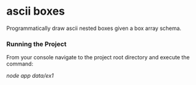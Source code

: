 # ascii boxes

Programmatically draw ascii nested boxes given a box array schema.

### Running the Project

From your console navigate to the project root directory and execute the command:

_node app data/ex1_
